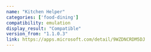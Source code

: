 ```yaml
---
name: "Kitchen Helper"
categories: ['food-dining']
compatibility: emulation
display_result: "Compatible"
version_from: "1.1.0.3"
link: https://apps.microsoft.com/detail/9WZDNCRDM5DJ
---
```


